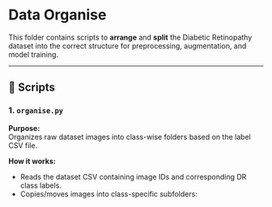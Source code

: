 # Data Organise

This folder contains scripts to **arrange** and **split** the Diabetic Retinopathy dataset into the correct structure for preprocessing, augmentation, and model training.

---

## 📜 Scripts

### 1. `organise.py`
**Purpose:**  
Organizes raw dataset images into class-wise folders based on the label CSV file.

**How it works:**
- Reads the dataset CSV containing image IDs and corresponding DR class labels.
- Copies/moves images into class-specific subfolders:
